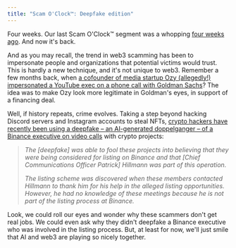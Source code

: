 ```yaml
---
title: "Scam O'Clock™: Deepfake edition"
---
```

Four weeks. Our last Scam O'Clock™ segment was a whopping [four weeks ago](https://www.blockandmortar.xyz/newsletter/new-laws-for-digital-goods-and-keeping-track-of-web3-assets#scam-oclock-even-the-pros-get-hit). And now it's back.

And as you may recall, the trend in web3 scamming has been to impersonate people and organizations that potential victims would trust. This is hardly a new technique, and it's not unique to web3. Remember a few months back, when [a cofounder of media startup Ozy (allegedly!) impersonated a YouTube exec on a phone call with Goldman Sachs](https://www.insider.com/ozy-cofounder-impersonated-youtube-exec-investor-call-goldman-sachs-report-2021-9)? The idea was to make Ozy look more legitimate in Goldman's eyes, in support of a financing deal.

Well, if history repeats, crime evolves. Taking a step beyond hacking Discord servers and Instagram accounts to steal NFTs, [crypto hackers have recently been using a deepfake – an AI-generated doppelganger – of a Binance executive on video calls](https://news.bitcoin.com/hackers-used-deepfake-of-binance-cco-to-perform-exchange-listing-scams/) with crypto projects:

> _The \[deepfake\] was able to fool these projects into believing that they were being considered for listing on Binance and that \[Chief Communications Officer Patrick\] Hillmann was part of this operation._
> 
> _The listing scheme was discovered when these members contacted Hillmann to thank him for his help in the alleged listing opportunities. However, he had no knowledge of these meetings because he is not part of the listing process at Binance._

Look, we could roll our eyes and wonder why these scammers don't get real jobs. We could even ask why they didn't deepfake a Binance executive who was involved in the listing process. But, at least for now, we'll just smile that AI and web3 are playing so nicely together.